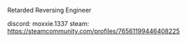 Retarded Reversing Engineer

discord: moxxie.1337
steam: https://steamcommunity.com/profiles/76561199446408225


